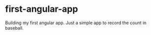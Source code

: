 # first-angular-app
Building my first angular app. Just a simple app to record the count in baseball.
